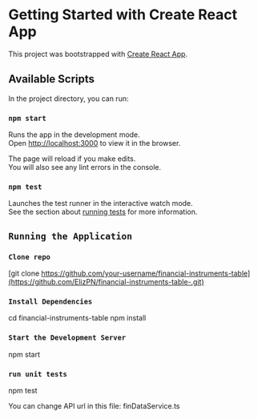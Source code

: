 # Getting Started with Create React App

This project was bootstrapped with [Create React App](https://github.com/facebook/create-react-app).

## Available Scripts

In the project directory, you can run:

### `npm start`

Runs the app in the development mode.\
Open [http://localhost:3000](http://localhost:3000) to view it in the browser.

The page will reload if you make edits.\
You will also see any lint errors in the console.

### `npm test`

Launches the test runner in the interactive watch mode.\
See the section about [running tests](https://facebook.github.io/create-react-app/docs/running-tests) for more information.

## `Running the Application`

### `Clone repo`

[git clone https://github.com/your-username/financial-instruments-table](https://github.com/ElizPN/financial-instruments-table-.git)


### `Install Dependencies`

cd financial-instruments-table
npm install

### `Start the Development Server`

npm start

### `run unit tests`

npm test






You can change API url in this file: finDataService.ts

